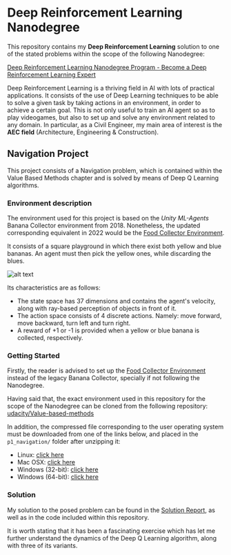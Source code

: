 # Deep Reinforcement Learning Nanodegree

This repository contains my **Deep Reinforcement Learning** solution to one of 
the stated problems within the scope of the following Nanodegree:

[Deep Reinforcement Learning Nanodegree Program - Become a Deep Reinforcement Learning Expert](https://www.udacity.com/course/deep-reinforcement-learning-nanodegree--nd893)



Deep Reinforcement Learning is a thriving field in AI with lots of practical 
applications. It consists of the use of Deep Learning techniques to be able to
solve a given task by taking actions in an environment, in order to achieve a 
certain goal. This is not only useful to train an AI agent so as to play videogames, 
but also to set up and solve any environment related to any domain. In particular, 
as a Civil Engineer, my main area of interest is the **AEC field** (Architecture, 
Engineering & Construction).

## Navigation Project

This project consists of a Navigation problem, which is contained within the Value 
Based Methods chapter and is solved by means of Deep Q Learning algorithms.

### Environment description

The environment used for this project is based on the *Unity ML-Agents* Banana Collector 
environment from 2018. Nonetheless, the updated corresponding equivalent in 2022 
would be the
[Food Collector Environment](https://github.com/Unity-Technologies/ml-agents/blob/main/docs/Learning-Environment-Examples.md#food-collector).

It consists of a square playground in which there exist 
both yellow and blue bananas. An agent must then pick the yellow ones, while discarding
the blues.

![alt text](https://video.udacity-data.com/topher/2018/June/5b1ab4b0_banana/banana.gif)
<br/>

Its characteristics are as follows:
- The state space has 37 dimensions and contains the agent's velocity, along with 
ray-based perception of objects in front of it.
- The action space consists of 4 discrete actions. Namely: move forward, move 
backward, turn left and turn right.
- A reward of +1 or -1 is provided when a yellow or blue banana is collected, 
respectively. 

### Getting Started

Firstly, the reader is advised to set up the 
[Food Collector Environment](https://github.com/Unity-Technologies/ml-agents/blob/main/docs/Learning-Environment-Examples.md#food-collector)
instead of the legacy Banana Collector, specially if not following the Nanodegree.

Having said that, the exact environment used in this repository for the scope of the Nanodegree can be cloned
from the following repository:
[udacity/Value-based-methods](https://github.com/udacity/Value-based-methods)

In addition, the compressed file corresponding to the user operating system must be downloaded from one of the links 
below, and placed in the `p1_navigation/` folder after unzipping it:
- Linux: [click here](https://s3-us-west-1.amazonaws.com/udacity-drlnd/P1/Banana/Banana_Linux.zip)
- Mac OSX: [click here](https://s3-us-west-1.amazonaws.com/udacity-drlnd/P1/Banana/Banana.app.zip)
- Windows (32-bit): [click here](https://s3-us-west-1.amazonaws.com/udacity-drlnd/P1/Banana/Banana_Windows_x86.zip)
- Windows (64-bit): [click here](https://s3-us-west-1.amazonaws.com/udacity-drlnd/P1/Banana/Banana_Windows_x86_64.zip)

### Solution

My solution to the posed problem can be found in the [Solution Report](./Report.html), as well as in the code included 
within this repository.

It is worth stating that it has been a fascinating exercise which has let me further understand the dynamics of the 
Deep Q Learning algorithm, along with three of its variants.
